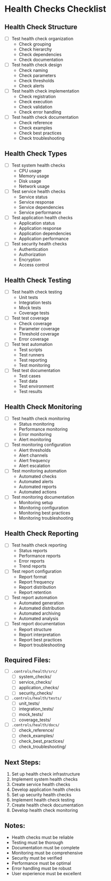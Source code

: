 # Health Checks Checklist

## Health Check Structure
- [ ] Test health check organization
  - Check grouping
  - Check hierarchy
  - Check dependencies
  - Check documentation
- [ ] Test health check design
  - Check naming
  - Check parameters
  - Check thresholds
  - Check alerts
- [ ] Test health check implementation
  - Check registration
  - Check execution
  - Check validation
  - Check error handling
- [ ] Test health check documentation
  - Check reference
  - Check examples
  - Check best practices
  - Check troubleshooting

## Health Check Types
- [ ] Test system health checks
  - CPU usage
  - Memory usage
  - Disk usage
  - Network usage
- [ ] Test service health checks
  - Service status
  - Service response
  - Service dependencies
  - Service performance
- [ ] Test application health checks
  - Application status
  - Application response
  - Application dependencies
  - Application performance
- [ ] Test security health checks
  - Authentication
  - Authorization
  - Encryption
  - Access control

## Health Check Testing
- [ ] Test health check testing
  - Unit tests
  - Integration tests
  - Mock tests
  - Coverage tests
- [ ] Test test coverage
  - Check coverage
  - Parameter coverage
  - Threshold coverage
  - Error coverage
- [ ] Test test automation
  - Test scripts
  - Test runners
  - Test reporting
  - Test monitoring
- [ ] Test test documentation
  - Test cases
  - Test data
  - Test environment
  - Test results

## Health Check Monitoring
- [ ] Test health check monitoring
  - Status monitoring
  - Performance monitoring
  - Error monitoring
  - Alert monitoring
- [ ] Test monitoring configuration
  - Alert thresholds
  - Alert channels
  - Alert frequency
  - Alert escalation
- [ ] Test monitoring automation
  - Automated checks
  - Automated alerts
  - Automated reports
  - Automated actions
- [ ] Test monitoring documentation
  - Monitoring setup
  - Monitoring configuration
  - Monitoring best practices
  - Monitoring troubleshooting

## Health Check Reporting
- [ ] Test health check reporting
  - Status reports
  - Performance reports
  - Error reports
  - Trend reports
- [ ] Test report configuration
  - Report format
  - Report frequency
  - Report distribution
  - Report retention
- [ ] Test report automation
  - Automated generation
  - Automated distribution
  - Automated archiving
  - Automated analysis
- [ ] Test report documentation
  - Report structure
  - Report interpretation
  - Report best practices
  - Report troubleshooting

## Required Files:
- [ ] `.controls/health/src/`
  - [ ] system_checks/
  - [ ] service_checks/
  - [ ] application_checks/
  - [ ] security_checks/
- [ ] `.controls/health/tests/`
  - [ ] unit_tests/
  - [ ] integration_tests/
  - [ ] mock_tests/
  - [ ] coverage_tests/
- [ ] `.controls/health/docs/`
  - [ ] check_reference/
  - [ ] check_examples/
  - [ ] check_best_practices/
  - [ ] check_troubleshooting/

## Next Steps:
1. Set up health check infrastructure
2. Implement system health checks
3. Create service health checks
4. Develop application health checks
5. Set up security health checks
6. Implement health check testing
7. Create health check documentation
8. Develop health check monitoring

## Notes:
- Health checks must be reliable
- Testing must be thorough
- Documentation must be complete
- Monitoring must be comprehensive
- Security must be verified
- Performance must be optimal
- Error handling must be robust
- User experience must be excellent 